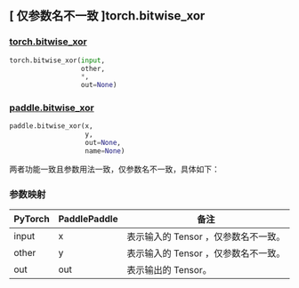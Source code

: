 ## [ 仅参数名不一致 ]torch.bitwise_xor

### [torch.bitwise_xor](https://pytorch.org/docs/1.13/generated/torch.bitwise_xor.html)

```python
torch.bitwise_xor(input,
                  other,
                  *,
                  out=None)
```

### [paddle.bitwise_xor](https://www.paddlepaddle.org.cn/documentation/docs/zh/api/paddle/bitwise_xor_cn.html)

```python
paddle.bitwise_xor(x,
                   y,
                   out=None,
                   name=None)
```

两者功能一致且参数用法一致，仅参数名不一致，具体如下：
### 参数映射
| PyTorch       | PaddlePaddle | 备注                                                   |
| ------------- | ------------ | ------------------------------------------------------ |
| input  |   x   | 表示输入的 Tensor ，仅参数名不一致。   |
| other  |   y   | 表示输入的 Tensor ，仅参数名不一致。 |
| out | out | 表示输出的 Tensor。|
